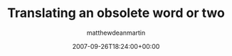 ---
title: 'Translating an obsolete word or two'
posts: 6
hash: 't875'
author: 'matthewdeanmartin'
date: 2007-09-26T18:24:00+00:00
sources:
  - http://forums.tokipona.org/viewtopic.php%3Ft=875.html
---